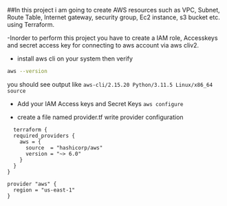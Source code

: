 ##In this project i am going to create AWS resources such as VPC, Subnet, Route Table, Internet gateway, security group, Ec2 instance, s3 bucket etc. using Terraform.

-Inorder to perform this project you have to create a IAM role, Accesskeys and secret access key for connecting to aws account via aws cliv2.

- install aws cli on your system then verify
```bash
aws --version
```
you should see output like 
`aws-cli/2.15.20 Python/3.11.5 Linux/x86_64 source`

- Add your IAM Access keys and Secret Keys
`aws configure`

- create a file named provider.tf write provider configuration
```hcl
  terraform {
  required_providers {
    aws = {
      source  = "hashicorp/aws"
      version = "~> 6.0"
    }
  }
}

provider "aws" {
  region = "us-east-1"
}
```

